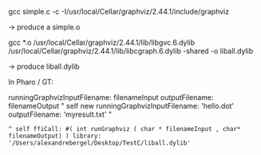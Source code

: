 gcc simple.c -c -I/usr/local/Cellar/graphviz/2.44.1/include/graphviz 

-> produce a simple.o

gcc *.o /usr/local/Cellar/graphviz/2.44.1/lib/libgvc.6.dylib /usr/local/Cellar/graphviz/2.44.1/lib/libcgraph.6.dylib -shared -o liball.dylib

-> produce liball.dylib


In Pharo / GT:

runningGraphvizInputFilename: filenameInput outputFilename: filenameOutput
	"
	self new runningGraphvizInputFilename: 'hello.dot' outputFilename: 'myresult.txt'
	"
	
	^ self ffiCall: #( int runGraphviz ( char * filenameInput , char* filenameOutput) ) library: '/Users/alexandrebergel/Desktop/TestC/liball.dylib'

